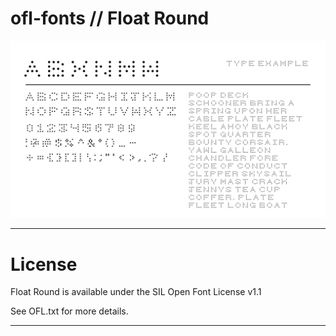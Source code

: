 # ofl-fonts // Float Round
![Text Example](floatround.png)

------

# License
Float Round is available under the SIL Open Font License v1.1

See OFL.txt for more details.

----